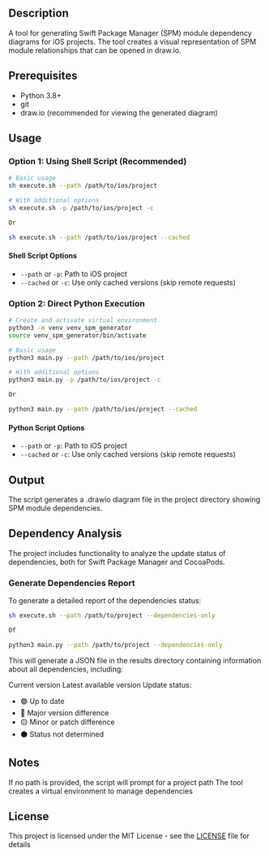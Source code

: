 ## Description

A tool for generating Swift Package Manager (SPM) module dependency diagrams for iOS projects. The tool creates a visual representation of SPM module relationships that can be opened in draw.io.

## Prerequisites

- Python 3.8+
- git
- draw.io (recommended for viewing the generated diagram)

## Usage

### Option 1: Using Shell Script (Recommended)

```bash
# Basic usage
sh execute.sh --path /path/to/ios/project

# With additional options
sh execute.sh -p /path/to/ios/project -c

Or

sh execute.sh --path /path/to/ios/project --cached
```

#### Shell Script Options

- `--path` or `-p`: Path to iOS project
- `--cached` or `-c`: Use only cached versions (skip remote requests)

### Option 2: Direct Python Execution

```bash
# Create and activate virtual environment
python3 -m venv venv_spm_generator
source venv_spm_generator/bin/activate
```

```bash
# Basic usage
python3 main.py --path /path/to/ios/project

# With additional options
python3 main.py -p /path/to/ios/project -c

Or

python3 main.py --path /path/to/ios/project --cached
```

#### Python Script Options

- `--path` or `-p`: Path to iOS project
- `--cached` or `-c`: Use only cached versions (skip remote requests)

## Output

The script generates a .drawio diagram file in the project directory showing SPM module dependencies.

## Dependency Analysis

The project includes functionality to analyze the update status of dependencies, both for Swift Package Manager and CocoaPods.

### Generate Dependencies Report

To generate a detailed report of the dependencies status:

```bash
sh execute.sh --path /path/to/project --dependencies-only

Of 

python3 main.py --path /path/to/project --dependencies-only
```

This will generate a JSON file in the results directory containing information about all dependencies, including:

Current version
Latest available version
Update status:

- 🟢 Up to date
- 🔴 Major version difference
- 🟡 Minor or patch difference
- ⚫ Status not determined

## Notes

If no path is provided, the script will prompt for a project path
The tool creates a virtual environment to manage dependencies

## License

This project is licensed under the MIT License - see the [LICENSE](LICENSE) file for details
